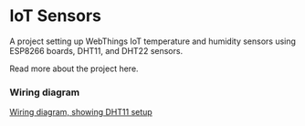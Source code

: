 # IoT Sensors

A project setting up WebThings IoT temperature and humidity sensors using ESP8266 boards, DHT11, and DHT22 sensors.

Read more about the project here.


### Wiring diagram

[Wiring diagram, showing DHT11 setup](sensor/wiringDiagram.png)
